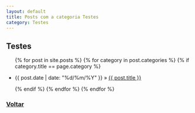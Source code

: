 ```yaml
---
layout: default
title: Posts com a categoria Testes
category: Testes
---
```

<h2 class="category">Testes</h2>
<ul class="posts">
	{% for post in site.posts %}				
	{% for category in post.categories %}	
	{% if category.title == page.category %}	
	<li>
		<p>
			<span>{{ post.date | date: "%d/%m/%Y" }}</span> &raquo; 
			<a href="{{ post.url }}">{{ post.title }}</a>
		</p>
	</li>
	{% endif %}	
	{% endfor %}
	{% endfor %}
</ul>
<h3><a href="/">Voltar</a></h3>